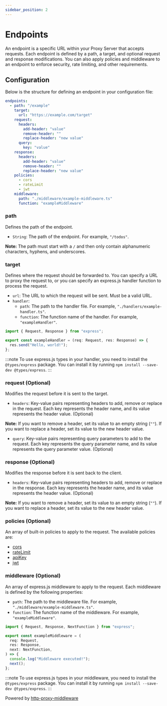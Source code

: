 ```yaml
---
sidebar_position: 2
---
```


# Endpoints

An endpoint is a specific URL within your Proxy Server that accepts requests. Each endpoint is defined by a path, a target, and optional request and response modifications. You can also apply policies and middleware to an endpoint to enforce security, rate limiting, and other requirements.

## Configuration

Below is the structure for defining an endpoint in your configuration file:

```yaml title="gateweaver.yml"
endpoints:
  - path: "/example"
    target:
      url: "https://example.com/target"
    request:
      headers:
        add-header: "value"
        remove-header: ""
        replace-header: "new value"
      query:
        key: "value"
    response:
      headers:
        add-header: "value"
        remove-header: ""
        replace-header: "new value"
    policies:
      - cors
      - rateLimit
      - jwt
    middleware:
      path: "./middleware/example-middleware.ts"
      function: "exampleMiddleware"
```

### path

Defines the path of the endpoint.

- `String`: The path of the endpoint. For example, `"/todos"`.

**Note:** The path must start with a `/` and then only contain alphanumeric characters, hyphens, and underscores.

### target

Defines where the request should be forwarded to. You can specify a URL to proxy the request to, or you can specify an express.js handler function to process the request.

- `url`: The URL to which the request will be sent. Must be a valid URL.
- `handler`:
  - `path`: The path to the handler file. For example, `"./handlers/example-handler.ts"`.
  - `function`: The function name of the handler. For example, `"exampleHandler"`.

```typescript title="example-handler.ts"
import { Request, Response } from "express";

export const exampleHandler = (req: Request, res: Response) => {
  res.send("Hello, world!");
};
```

:::note
To use express.js types in your handler, you need to install the `@types/express` package. You can install it by running `npm install --save-dev @types/express`.
:::

### request (Optional)

Modifies the request before it is sent to the target.

- `headers`: Key-value pairs representing headers to add, remove or replace in the request. Each key represents the header name, and its value represents the header value. (Optional)

**Note:** If you want to remove a header, set its value to an empty string (`""`). If you want to replace a header, set its value to the new header value.

- `query`: Key-value pairs representing query parameters to add to the request. Each key represents the query parameter name, and its value represents the query parameter value. (Optional)

### response (Optional)

Modifies the response before it is sent back to the client.

- `headers`: Key-value pairs representing headers to add, remove or replace in the response. Each key represents the header name, and its value represents the header value. (Optional)

**Note:** If you want to remove a header, set its value to an empty string (`""`). If you want to replace a header, set its value to the new header value.

### policies (Optional)

An array of built-in policies to apply to the request. The available policies are:

- [cors](/docs/configuration/policies/cors)
- [rateLimit](/docs/configuration/policies/rate-limit)
- [apiKey](/docs/configuration/policies/api-key)
- [jwt](/docs/configuration/policies/jwt)

### middleware (Optional)

An array of express.js middleware to apply to the request. Each middleware is defined by the following properties:

- `path`: The path to the middleware file. For example, `"./middleware/example-middleware.ts"`.
- `function`: The function name of the middleware. For example, `"exampleMiddleware"`.

```typescript title="example-middleware.ts"
import { Request, Response, NextFunction } from "express";

export const exampleMiddleware = (
  req: Request,
  res: Response,
  next: NextFunction,
) => {
  console.log("Middleware executed!");
  next();
};
```

:::note
To use express.js types in your middleware, you need to install the `@types/express` package. You can install it by running `npm install --save-dev @types/express`.
:::

Powered by [http-proxy-middleware](https://github.com/chimurai/http-proxy-middleware/tree/v2.0.4#readme)
